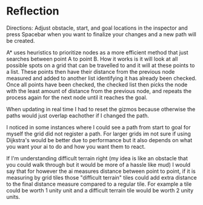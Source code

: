 # Reflection

Directions: Adjust obstacle, start, and goal locations in the inspector and press Spacebar when you want to finalize your changes and a new path will be created.

A* uses heuristics to prioritize nodes as a more efficient method that just searches between point A to point B. How it works is it will look at all possible spots on a grid that can be travelled to and it will at these points to a list.
These points then have their distance from the previous node measured and added to another list identifying it has already been checked. Once all points have been checked, the checked list then picks the node with the least amount of
distance from the previous node, and repeats the process again for the next node until it reaches the goal.

When updating in real time I had to reset the gizmos because otherwise the paths would just overlap eachother if I changed the path. 

I noticed in some instances where I could see a path from start to goal for myself the grid did not register a path. For larger grids im not sure if using Dijkstra's would be better due to performance but it also depends on what you
want your ai to do and how you want them to react.

If I'm understanding difficult terrain right (my idea is like an obstacle that you could walk through but it would be more of a hassle like mud) I would say that for however the ai measures distance between point to point, if it is measuring by
grid tiles those "difficult terrain" tiles could add extra distance to the final distance measure compared to a regular tile. For example a tile could be worth 1 unity unit and a difficult terrain tile would be worth 2 unity units.
